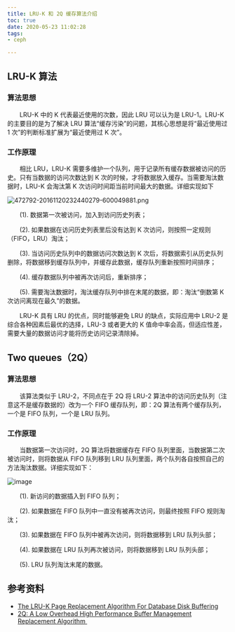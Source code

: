 ```yaml
---
title: LRU-K 和 2Q 缓存算法介绍
toc: true
date: 2020-05-23 11:02:28
tags:
- ceph

---
```

## LRU-K 算法

### 算法思想

　　LRU-K 中的 K 代表最近使用的次数，因此 LRU 可以认为是 LRU-1。LRU-K 的主要目的是为了解决 LRU 算法“缓存污染”的问题，其核心思想是将“最近使用过 1 次”的判断标准扩展为“最近使用过 K 次”。

### 工作原理

　　相比 LRU，LRU-K 需要多维护一个队列，用于记录所有缓存数据被访问的历史。只有当数据的访问次数达到 K 次的时候，才将数据放入缓存。当需要淘汰数据时，LRU-K 会淘汰第 K 次访问时间距当前时间最大的数据。详细实现如下

![472792-20161120232440279-600049881.png](https://upload-images.jianshu.io/upload_images/2099201-a41c570dcac9fcad.png)

　　(1). 数据第一次被访问，加入到访问历史列表；

　　(2). 如果数据在访问历史列表里后没有达到 K 次访问，则按照一定规则（FIFO，LRU）淘汰；

　　(3). 当访问历史队列中的数据访问次数达到 K 次后，将数据索引从历史队列删除，将数据移到缓存队列中，并缓存此数据，缓存队列重新按照时间排序；

　　(4). 缓存数据队列中被再次访问后，重新排序；

　　(5). 需要淘汰数据时，淘汰缓存队列中排在末尾的数据，即：淘汰“倒数第 K 次访问离现在最久”的数据。

　　LRU-K 具有 LRU 的优点，同时能够避免 LRU 的缺点，实际应用中 LRU-2 是综合各种因素后最优的选择，LRU-3 或者更大的 K 值命中率会高，但适应性差，需要大量的数据访问才能将历史访问记录清除掉。

## Two queues（2Q）

### 算法思想

　　该算法类似于 LRU-2，不同点在于 2Q 将 LRU-2 算法中的访问历史队列（注意这不是缓存数据的）改为一个 FIFO 缓存队列，即：2Q 算法有两个缓存队列，一个是 FIFO 队列，一个是 LRU 队列。

### 工作原理

　　当数据第一次访问时，2Q 算法将数据缓存在 FIFO 队列里面，当数据第二次被访问时，则将数据从 FIFO 队列移到 LRU 队列里面，两个队列各自按照自己的方法淘汰数据。详细实现如下：

![image](http://upload-images.jianshu.io/upload_images/2099201-c7cd9fd3e6dd1a83.png)

　　(1). 新访问的数据插入到 FIFO 队列；

　　(2). 如果数据在 FIFO 队列中一直没有被再次访问，则最终按照 FIFO 规则淘汰；

　　(3). 如果数据在 FIFO 队列中被再次访问，则将数据移到 LRU 队列头部；

　　(4). 如果数据在 LRU 队列再次被访问，则将数据移到 LRU 队列头部；

　　(5). LRU 队列淘汰末尾的数据。


## 参考资料
 - [The LRU-K Page Replacement Algorithm For Database Disk Buffering](http://www.cs.cmu.edu/~christos/courses/721-resources/p297-o_neil.pdf)
 - [2Q: A Low Overhead High Performance Buffer Management Replacement Algorithm ](http://www.vldb.org/conf/1994/P439.PDF)
